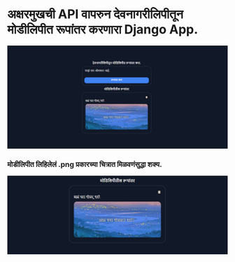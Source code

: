# अक्षरमुखची API वापरुन देवनागरीलिपीतून मोडीलिपीत रूपांतर करणारा Django App. 

![alt text](pahila_ss.png)

### मोडीलिपीत लिहिलेलं .png प्रकारच्या चित्रात मिळवणंसुद्धा शक्य. 

![alt text](dusara_ss.png)

